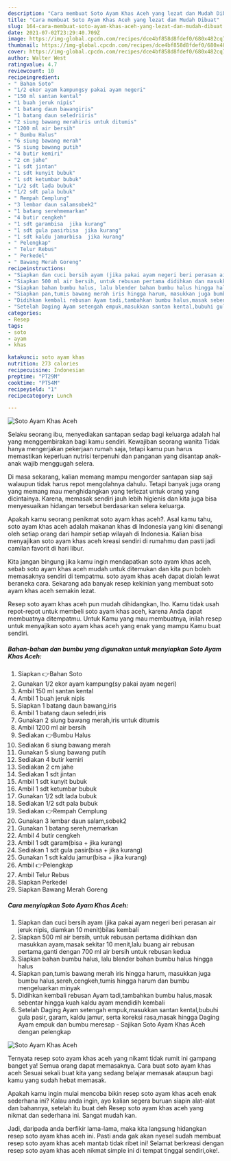 ```yaml
---
description: "Cara membuat Soto Ayam Khas Aceh yang lezat dan Mudah Dibuat"
title: "Cara membuat Soto Ayam Khas Aceh yang lezat dan Mudah Dibuat"
slug: 164-cara-membuat-soto-ayam-khas-aceh-yang-lezat-dan-mudah-dibuat
date: 2021-07-02T23:29:40.709Z
image: https://img-global.cpcdn.com/recipes/dce4bf858d8fdef0/680x482cq70/soto-ayam-khas-aceh-foto-resep-utama.jpg
thumbnail: https://img-global.cpcdn.com/recipes/dce4bf858d8fdef0/680x482cq70/soto-ayam-khas-aceh-foto-resep-utama.jpg
cover: https://img-global.cpcdn.com/recipes/dce4bf858d8fdef0/680x482cq70/soto-ayam-khas-aceh-foto-resep-utama.jpg
author: Walter West
ratingvalue: 4.7
reviewcount: 10
recipeingredient:
- " Bahan Soto"
- "1/2 ekor ayam kampungsy pakai ayam negeri"
- "150 ml santan kental"
- "1 buah jeruk nipis"
- "1 batang daun bawangiris"
- "1 batang daun seledriiris"
- "2 siung bawang merahiris untuk ditumis"
- "1200 ml air bersih"
- " Bumbu Halus"
- "6 siung bawang merah"
- "5 siung bawang putih"
- "4 butir kemiri"
- "2 cm jahe"
- "1 sdt jintan"
- "1 sdt kunyit bubuk"
- "1 sdt ketumbar bubuk"
- "1/2 sdt lada bubuk"
- "1/2 sdt pala bubuk"
- " Rempah Cemplung"
- "3 lembar daun salamsobek2"
- "1 batang serehmemarkan"
- "4 butir cengkeh"
- "1 sdt garambisa  jika kurang"
- "1 sdt gula pasirbisa  jika kurang"
- "1 sdt kaldu jamurbisa  jika kurang"
- " Pelengkap"
- " Telur Rebus"
- " Perkedel"
- " Bawang Merah Goreng"
recipeinstructions:
- "Siapkan dan cuci bersih ayam (jika pakai ayam negeri beri perasan air jeruk nipis, diamkan 10 menit)bilas kembali"
- "Siapkan 500 ml air bersih, untuk rebusan pertama didihkan dan masukkan ayam,masak sekitar 10 menit,lalu buang air rebusan pertama,ganti dengan 700 ml air bersih untuk rebusan kedua"
- "Siapkan bahan bumbu halus, lalu blender bahan bumbu halus hingga halus"
- "Siapkan pan,tumis bawang merah iris hingga harum, masukkan juga bumbu halus,sereh,cengkeh,tumis hingga harum dan bumbu mengeluarkan minyak"
- "Didihkan kembali rebusan Ayam tadi,tambahkan bumbu halus,masak sebentar hingga kuah kaldu ayam mendidih kembali"
- "Setelah Daging Ayam setengah empuk,masukkan santan kental,bubuhi gula pasir, garam, kaldu jamur, serta koreksi rasa,masak hingga Daging Ayam empuk dan bumbu meresap Sajikan Soto Ayam Khas Aceh dengan pelengkap"
categories:
- Resep
tags:
- soto
- ayam
- khas

katakunci: soto ayam khas 
nutrition: 273 calories
recipecuisine: Indonesian
preptime: "PT29M"
cooktime: "PT54M"
recipeyield: "1"
recipecategory: Lunch

---
```



![Soto Ayam Khas Aceh](https://img-global.cpcdn.com/recipes/dce4bf858d8fdef0/680x482cq70/soto-ayam-khas-aceh-foto-resep-utama.jpg)

Selaku seorang ibu, menyediakan santapan sedap bagi keluarga adalah hal yang menggembirakan bagi kamu sendiri. Kewajiban seorang  wanita Tidak hanya mengerjakan pekerjaan rumah saja, tetapi kamu pun harus memastikan keperluan nutrisi terpenuhi dan panganan yang disantap anak-anak wajib menggugah selera.

Di masa  sekarang, kalian memang mampu mengorder santapan siap saji walaupun tidak harus repot mengolahnya dahulu. Tetapi banyak juga orang yang memang mau menghidangkan yang terlezat untuk orang yang dicintainya. Karena, memasak sendiri jauh lebih higienis dan kita juga bisa menyesuaikan hidangan tersebut berdasarkan selera keluarga. 



Apakah kamu seorang penikmat soto ayam khas aceh?. Asal kamu tahu, soto ayam khas aceh adalah makanan khas di Indonesia yang kini disenangi oleh setiap orang dari hampir setiap wilayah di Indonesia. Kalian bisa menyajikan soto ayam khas aceh kreasi sendiri di rumahmu dan pasti jadi camilan favorit di hari libur.

Kita jangan bingung jika kamu ingin mendapatkan soto ayam khas aceh, sebab soto ayam khas aceh mudah untuk ditemukan dan kita pun boleh memasaknya sendiri di tempatmu. soto ayam khas aceh dapat diolah lewat beraneka cara. Sekarang ada banyak resep kekinian yang membuat soto ayam khas aceh semakin lezat.

Resep soto ayam khas aceh pun mudah dihidangkan, lho. Kamu tidak usah repot-repot untuk membeli soto ayam khas aceh, karena Anda dapat membuatnya ditempatmu. Untuk Kamu yang mau membuatnya, inilah resep untuk menyajikan soto ayam khas aceh yang enak yang mampu Kamu buat sendiri.

<!--inarticleads1-->

##### Bahan-bahan dan bumbu yang digunakan untuk menyiapkan Soto Ayam Khas Aceh:

1. Siapkan  👉Bahan Soto
1. Gunakan 1/2 ekor ayam kampung(sy pakai ayam negeri)
1. Ambil 150 ml santan kental
1. Ambil 1 buah jeruk nipis
1. Siapkan 1 batang daun bawang,iris
1. Ambil 1 batang daun seledri,iris
1. Gunakan 2 siung bawang merah,iris untuk ditumis
1. Ambil 1200 ml air bersih
1. Sediakan  👉Bumbu Halus
1. Sediakan 6 siung bawang merah
1. Gunakan 5 siung bawang putih
1. Sediakan 4 butir kemiri
1. Sediakan 2 cm jahe
1. Sediakan 1 sdt jintan
1. Ambil 1 sdt kunyit bubuk
1. Ambil 1 sdt ketumbar bubuk
1. Gunakan 1/2 sdt lada bubuk
1. Sediakan 1/2 sdt pala bubuk
1. Sediakan  👉Rempah Cemplung
1. Gunakan 3 lembar daun salam,sobek2
1. Gunakan 1 batang sereh,memarkan
1. Ambil 4 butir cengkeh
1. Ambil 1 sdt garam(bisa + jika kurang)
1. Sediakan 1 sdt gula pasir(bisa + jika kurang)
1. Gunakan 1 sdt kaldu jamur(bisa + jika kurang)
1. Ambil  👉Pelengkap
1. Ambil  Telur Rebus
1. Siapkan  Perkedel
1. Siapkan  Bawang Merah Goreng




<!--inarticleads2-->

##### Cara menyiapkan Soto Ayam Khas Aceh:

1. Siapkan dan cuci bersih ayam (jika pakai ayam negeri beri perasan air jeruk nipis, diamkan 10 menit)bilas kembali
1. Siapkan 500 ml air bersih, untuk rebusan pertama didihkan dan masukkan ayam,masak sekitar 10 menit,lalu buang air rebusan pertama,ganti dengan 700 ml air bersih untuk rebusan kedua
1. Siapkan bahan bumbu halus, lalu blender bahan bumbu halus hingga halus
1. Siapkan pan,tumis bawang merah iris hingga harum, masukkan juga bumbu halus,sereh,cengkeh,tumis hingga harum dan bumbu mengeluarkan minyak
1. Didihkan kembali rebusan Ayam tadi,tambahkan bumbu halus,masak sebentar hingga kuah kaldu ayam mendidih kembali
1. Setelah Daging Ayam setengah empuk,masukkan santan kental,bubuhi gula pasir, garam, kaldu jamur, serta koreksi rasa,masak hingga Daging Ayam empuk dan bumbu meresap - Sajikan Soto Ayam Khas Aceh dengan pelengkap
<img src="//assets-global.cpcdn.com/assets/icons/button_play-2c75c40dde080a61004c1f40b05d8f140eaff45d7e9e6481dc71c63d2e7c4909.png" alt="Soto Ayam Khas Aceh">



Ternyata resep soto ayam khas aceh yang nikamt tidak rumit ini gampang banget ya! Semua orang dapat memasaknya. Cara buat soto ayam khas aceh Sesuai sekali buat kita yang sedang belajar memasak ataupun bagi kamu yang sudah hebat memasak.

Apakah kamu ingin mulai mencoba bikin resep soto ayam khas aceh enak sederhana ini? Kalau anda ingin, ayo kalian segera buruan siapin alat-alat dan bahannya, setelah itu buat deh Resep soto ayam khas aceh yang nikmat dan sederhana ini. Sangat mudah kan. 

Jadi, daripada anda berfikir lama-lama, maka kita langsung hidangkan resep soto ayam khas aceh ini. Pasti anda gak akan nyesel sudah membuat resep soto ayam khas aceh mantab tidak ribet ini! Selamat berkreasi dengan resep soto ayam khas aceh nikmat simple ini di tempat tinggal sendiri,oke!.

